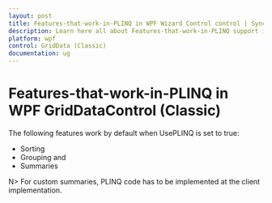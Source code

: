 ```yaml
---
layout: post
title: Features-that-work-in-PLINQ in WPF Wizard Control control | Syncfusion
description: Learn here all about Features-that-work-in-PLINQ support in Syncfusion WPF GridDataControl (Classic) control and more.
platform: wpf
control: GridData (Classic)
documentation: ug
---
```

# Features-that-work-in-PLINQ in WPF GridDataControl (Classic)

The following features work by default when UsePLINQ is set to true:

* Sorting
* Grouping and
* Summaries

N> For custom summaries, PLINQ code has to be implemented at the client implementation.